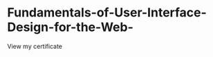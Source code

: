 Fundamentals-of-User-Interface-Design-for-the-Web-
==================================================

<a herf="http://yahoo.com.tw"> View my certificate</a>
